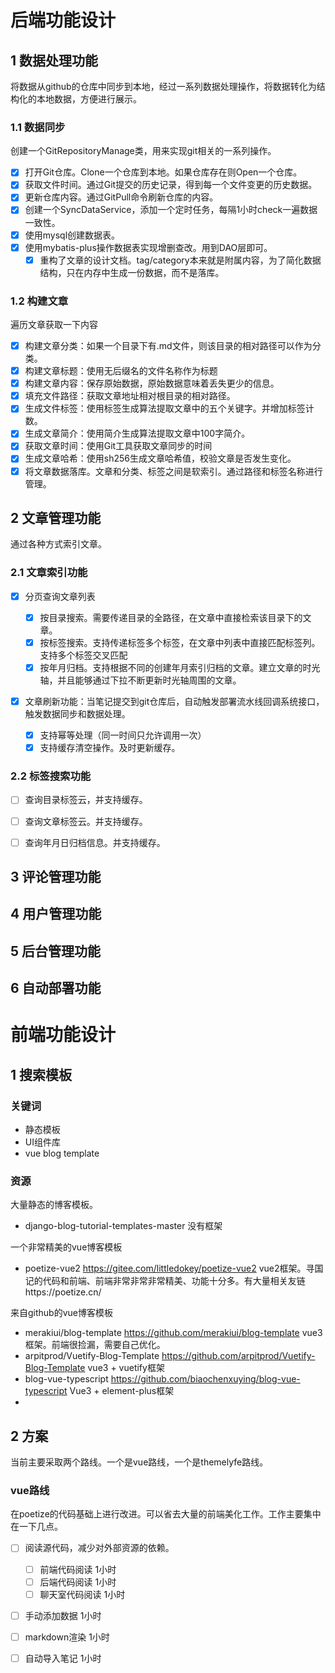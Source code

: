 # 后端功能设计

## 1 数据处理功能

将数据从github的仓库中同步到本地，经过一系列数据处理操作，将数据转化为结构化的本地数据，方便进行展示。

### 1.1 数据同步

创建一个GitRepositoryManage类，用来实现git相关的一系列操作。

- [X] 打开Git仓库。Clone一个仓库到本地。如果仓库存在则Open一个仓库。
- [X] 获取文件时间。通过Git提交的历史记录，得到每一个文件变更的历史数据。
- [X] 更新仓库内容。通过GitPull命令刷新仓库的内容。
- [X] 创建一个SyncDataService，添加一个定时任务，每隔1小时check一遍数据一致性。
- [X] 使用mysql创建数据表。
- [X] 使用mybatis-plus操作数据表实现增删查改。用到DAO层即可。
  - [X] 重构了文章的设计文档。tag/category本来就是附属内容，为了简化数据结构，只在内存中生成一份数据，而不是落库。

### 1.2 构建文章

遍历文章获取一下内容

* [X] 构建文章分类：如果一个目录下有.md文件，则该目录的相对路径可以作为分类。
* [X] 构建文章标题：使用无后缀名的文件名称作为标题
* [X] 构建文章内容：保存原始数据，原始数据意味着丢失更少的信息。
* [X] 填充文件路径：获取文章地址相对根目录的相对路径。
* [X] 生成文件标签：使用标签生成算法提取文章中的五个关键字。并增加标签计数。
* [X] 生成文章简介：使用简介生成算法提取文章中100字简介。
* [X] 获取文章时间：使用Git工具获取文章同步的时间
* [X] 生成文章哈希：使用sh256生成文章哈希值，校验文章是否发生变化。
* [X] 将文章数据落库。文章和分类、标签之间是软索引。通过路径和标签名称进行管理。

## 2 文章管理功能

通过各种方式索引文章。

### 2.1 文章索引功能

* [X] 分页查询文章列表

  * [X] 按目录搜索。需要传递目录的全路径，在文章中直接检索该目录下的文章。
  * [X] 按标签搜索。支持传递标签多个标签，在文章中列表中直接匹配标签列。支持多个标签交叉匹配
  * [X] 按年月归档。支持根据不同的创建年月索引归档的文章。建立文章的时光轴，并且能够通过下拉不断更新时光轴周围的文章。
* [X] 文章刷新功能：当笔记提交到git仓库后，自动触发部署流水线回调系统接口，触发数据同步和数据处理。

  * [X] 支持幂等处理（同一时间只允许调用一次）
  * [X] 支持缓存清空操作。及时更新缓存。

### 2.2 标签搜索功能

* [ ] 查询目录标签云，并支持缓存。
* [ ] 查询文章标签云。并支持缓存。
* [ ] 查询年月日归档信息。并支持缓存。


## 3 评论管理功能

## 4 用户管理功能

## 5 后台管理功能

## 6 自动部署功能


# 前端功能设计

## 1 搜索模板

### 关键词
* 静态模板
* UI组件库
* vue blog template

### 资源

大量静态的博客模板。
* django-blog-tutorial-templates-master 没有框架


一个非常精美的vue博客模板
* poetize-vue2 https://gitee.com/littledokey/poetize-vue2 vue2框架。寻国记的代码和前端、前端非常非常非常精美、功能十分多。有大量相关友链https://poetize.cn/ 

来自github的vue博客模板
* merakiui/blog-template https://github.com/merakiui/blog-template vue3框架。前端很捡漏，需要自己优化。
* arpitprod/Vuetify-Blog-Template  https://github.com/arpitprod/Vuetify-Blog-Template vue3 + vuetify框架
* blog-vue-typescript https://github.com/biaochenxuying/blog-vue-typescript Vue3 + element-plus框架
* 

## 2 方案
当前主要采取两个路线。一个是vue路线，一个是themelyfe路线。

### vue路线
在poetize的代码基础上进行改进。可以省去大量的前端美化工作。工作主要集中在一下几点。

* [ ] 阅读源代码，减少对外部资源的依赖。
  * [ ] 前端代码阅读 1小时
  * [ ] 后端代码阅读 1小时
  * [ ] 聊天室代码阅读 1小时
* [ ] 手动添加数据 1小时
* [ ] markdown渲染 1小时
* [ ] 自动导入笔记 1小时

